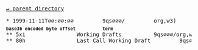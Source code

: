 <pre>
  <a href="../">&#x21b5; parent directory</a>
  
  * 1999-11-11T∅∅:∅∅:∅∅&#x0009;&#x0009;9qs∅∅∅/&#x0009;&#x0009;org,w3)&#x0009;&#x0009;Consortium/Process/Process-19991111/tr.html
  <sub><b>base36 encoded byte offset</b></sub>&#x0009;<sub><b>term</b></sub>
  ** 5xi&#x0009;&#x0009;<a id="RecsWD">Working Drafts</a>&#x0009;&#x0009;9qs∅∅∅/org,w3)/Consortium/Process/Process-19991111/tr.html/5xi
  ** 80h&#x0009;&#x0009;<a id="last-call">Last Call Working Draft</a>&#x0009;&#x0009;9qs∅∅∅/org,w3)/Consortium/Process/Process-19991111/tr.html/80h
</pre>
